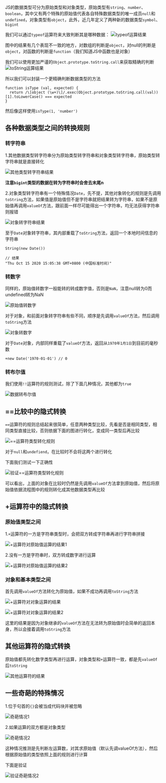 JS的数据类型可分为原始类型和对象类型，原始类型有`string`、`number`、`boolean`，其中又有两个特殊的原始值代表各自特殊数据类型的唯一成员`null`和`undefined`，对象类型有`object`，此外，近几年定义了两种新的数据类型`symbol`、`bigint`

我们可以通过`typeof`运算符来大致判断其是哪种数据：
![typeof运算结果](./../img/conversion_1.PNG)

图中的结果有几个表现不一致的地方，对数组的判断是`object`，对null的判断是`object`，对函数的判断是`function`（我们知道JS中函数也是对象）

我们可以使用更加严谨的`Object.prototype.toString.call`来获取精确的判断
![toString运算结果](./../img/conversion_2.PNG)

所以我们可以封装一个更精确判断数据类型的方法
```
function isType (val, expected) {
  return /\[object (\w+)\]/.exec(Object.prototype.toString.call(val))[1].toLowerCase() === expected
}
```

然后像这样使用`isType(1, 'number')`

## 各种数据类型之间的转换规则

### 转字符串

1.其他数据类型转字符串分为原始类型转字符串和对象类型转字符串，原始类型转字符串就是直接转化

![其他类型转字符串结果](./../img/conversion_3.PNG)

**注意`bigint`类型的数据在转为字符串时会舍去末尾n**

2.对象类型转字符串有一个特殊情况`Date`，先不提，其他对象转化的规则是先调用`toString`方法，如果值是原始值但不是字符串就把结果转为字符串，如果不是原始值再调用`valueOf`方法，跟前面一样尽可能得出一个字符串，均无法获得字符串则报错

![对象转字符串结果](./../img/conversion_4.PNG)

至于`Date`对象转字符串，其内部重载了`toString`方法，返回一个本地时间信息的字符串

```
String(new Date())

// 结果
"Thu Oct 15 2020 15:05:38 GMT+0800 (中国标准时间)"
```

### 转数字

同样的，原始值转数字一般能转的转成数字值，否则是`NaN`，注意null转为0而undefined转为NaN

![原始值转数字](./../img/conversion_5.PNG)

对于对象，和前面对象转字符串有些不同，顺序是先调用`valueOf`方法，然后调用`toString`方法

![对象转数字](./../img/conversion_9.PNG)


对于`Date`对象，内部同样重载了`valueOf`方法，返回从`1970年1月1日`到目前的毫秒数
```
+new Date('1970-01-01') // 0
```

### 转布尔值

我们使用`!!`运算符的规则测试，除了下面几种情况，其他都为`true`

![数据转布尔值](./../img/conversion_11.PNG)

## ==比较中的隐式转换

`==`运算符的规则总结起来很简单，任意两种类型比较，先看是否是相同类型，相同类型直接比较，否则依据下面的图进行转化，变成同一类型后再比较

![==运算符类型转化规则](./../img/conversion_12.PNG)

对于`null`和`undefiend`，在比较时不会将这两个进行转化

下面我们测试一下正确性

![验证==运算符类型转化规则](./../img/conversion_13.PNG)

可以看出，上面的对象在比较时仍然是先调用`valueOf`方法拿到原始值，然后将原始值依据流程图中的规则转化成其他数据类型再比较

## +运算符中的隐式转换

### 原始值类型之间

1.`+`运算符的一方是字符串类型时，会把双方转成字符串再进行字符串拼接

![+运算符对原始值运算的结果1](./../img/conversion_14.PNG)

2.没有一方是字符串时，双方转成数字进行运算

![+运算符对原始值运算的结果2](./../img/conversion_15.PNG)

### 对象和基本类型之间

首先调用`valueOf`方法转化为原始值，如果不成功再调用`toString`方法

![+运算符对对象运算的结果](./../img/conversion_16.PNG)

![+运算符对对象运算的结果2](./../img/conversion_17.PNG)

这里的结果是因为对象继承的`valueOf`方法在无法转为原始值时会简单的返回本身，所以会接着调用`toString`方法

## 其他运算符的隐式转换

原始值都先转化数字类型再进行运算，对象类型和`+`运算符一致，都是先`valueOf`后`toString`

![其他运算符的结果](./../img/conversion_18.PNG)

## 一些奇葩的特殊情况

1.位于句首的`{}`会被当成代码块并被忽略

![奇葩情况1](./../img/conversion_19.PNG)

2.如果运算的双方都是对象类型

![奇葩情况2](./../img/conversion_20.PNG)

这种情况推测是先判断左运算数，对其求原始值（默认先调valueOf方法），然后根据原始值的类型依照上面的规则进行计算

下面是验证

![验证奇葩情况2](./../img/conversion_21.PNG)